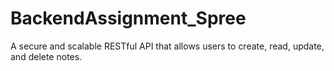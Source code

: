 # BackendAssignment_Spree
A secure and scalable RESTful API that allows users to create, read, update, and delete notes.
